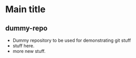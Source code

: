 # Main title
## dummy-repo

- Dummy repository to be used for demonstrating git stuff
- stuff here.
- more new stuff.
